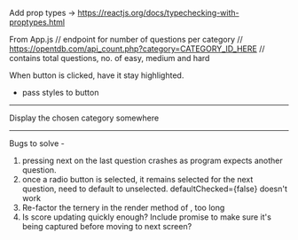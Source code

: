 Add prop types -> https://reactjs.org/docs/typechecking-with-proptypes.html

From App.js
// endpoint for number of questions per category
// https://opentdb.com/api_count.php?category=CATEGORY_ID_HERE
// contains total questions, no. of easy, medium and hard

When button is clicked, have it stay highlighted.
- pass styles to button

***
  Display the chosen category somewhere
***


Bugs to solve - 

1) pressing next on the last question crashes as program expects another question.
2) once a radio button is selected, it remains selected for the next question, need to default to unselected.
  defaultChecked={false} doesn't work
3) Re-factor the ternery in the render method of <Quiz/>, too long 
4) Is score updating quickly enough? Include promise to make sure it's being captured before moving to next screen?